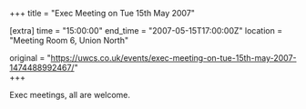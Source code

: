 +++
title = "Exec Meeting on Tue 15th May 2007"

[extra]
time = "15:00:00"
end_time = "2007-05-15T17:00:00Z"
location = "Meeting Room 6, Union North"

original = "https://uwcs.co.uk/events/exec-meeting-on-tue-15th-may-2007-1474488992467/"    
+++

Exec meetings, all are welcome.

